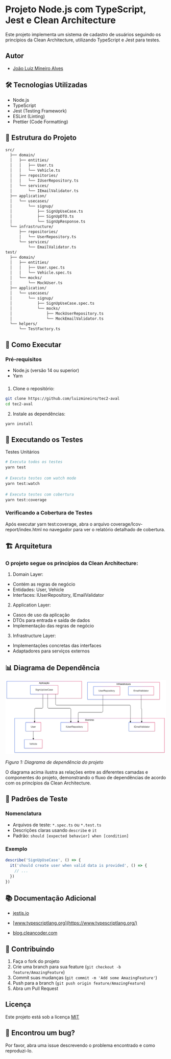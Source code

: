 
# Projeto Node.js com TypeScript, Jest e Clean Architecture

Este projeto implementa um sistema de cadastro de usuários seguindo os princípios da Clean Architecture, utilizando TypeScript e Jest para testes.


## Autor

- [João Luiz Mineiro Alves](https://github.com/luizmineiro)


## 🛠️ Tecnologias Utilizadas

- Node.js
- TypeScript
- Jest (Testing Framework)
- ESLint (Linting)
- Prettier (Code Formatting)


## 📁 Estrutura do Projeto

```plaintext
src/
  ├── domain/
  │   ├── entities/
  │   │   ├── User.ts
  │   │   └── Vehicle.ts
  │   ├── repositories/
  │   │   └── IUserRepository.ts
  │   └── services/
  │       └── IEmailValidator.ts
  ├── application/
  │   └── usecases/
  │       └── signup/
  │           ├── SignUpUseCase.ts
  │           ├── SignUpDTO.ts
  │           └── SignUpResponse.ts
  └── infrastructure/
      ├── repositories/
      │   └── UserRepository.ts
      └── services/
          └── EmailValidator.ts
test/
  ├── domain/
  │   ├── entities/
  │   │   ├── User.spec.ts
  │   │   └── Vehicle.spec.ts
  │   └── mocks/
  │       └── MockUser.ts
  ├── application/
  │   └── usecases/
  │       └── signup/
  │           ├── SignUpUseCase.spec.ts
  │           └── mocks/
  │               ├── MockUserRepository.ts
  │               └── MockEmailValidator.ts
  └── helpers/
      └── TestFactory.ts
```
## 🚀 Como Executar

### Pré-requisitos
- Node.js (versão 14 ou superior)
- Yarn
###

1. Clone o repositório:
```bash
git clone https://github.com/luizmineiro/tec2-aval
cd tec2-aval
```

2. Instale as dependências:
```bash
yarn install
```
## 📝 Executando os Testes

Testes Unitários

```bash
# Executa todos os testes
yarn test

# Executa testes com watch mode
yarn test:watch

# Executa testes com cobertura
yarn test:coverage
```
### Verificando a Cobertura de Testes
Após executar yarn test:coverage, abra o arquivo coverage/lcov-report/index.html no navegador para ver o relatório detalhado de cobertura.

## 🏗️ Arquitetura

### O projeto segue os princípios da Clean Architecture:

1. Domain Layer:

- Contém as regras de negócio
- Entidades: User, Vehicle
- Interfaces: IUserRepository, IEmailValidator

2. Application Layer:

- Casos de uso da aplicação
- DTOs para entrada e saída de dados
- Implementação das regras de negócio

3. Infrastructure Layer:

- Implementações concretas das interfaces
- Adaptadores para serviços externos
## 📊 Diagrama de Dependência

![Diagrama de Dependência](docs/image/diagram-2025-01-09-173154.png)

_Figura 1: Diagrama de dependência do projeto_

O diagrama acima ilustra as relações entre as diferentes camadas e componentes do projeto, demonstrando o fluxo de dependências de acordo com os princípios da Clean Architecture.
## 🧪 Padrões de Teste

### Nomenclatura
- Arquivos de teste: `*.spec.ts` ou `*.test.ts`
- Descrições claras usando `describe` e `it`
- Padrão: `should [expected behavior] when [condition]`

### Exemplo

```typescript
describe('SignUpUseCase', () => {
  it('should create user when valid data is provided', () => {
    // ...
  })
})
```


## 📚 Documentação Adicional


- [jestjs.io](https://jestjs.io/)

- [www.typescriptlang.org](https://www.typescriptlang.org/)

- [blog.cleancoder.com](https://blog.cleancoder.com/uncle-bob/2012/08/13/the-clean-architecture.html)
## 🤝 Contribuindo

1. Faça o fork do projeto
2. Crie uma branch para sua feature (`git checkout -b feature/AmazingFeature`)
3. Commit suas mudanças (`git commit -m 'Add some AmazingFeature'`)
4. Push para a branch (`git push origin feature/AmazingFeature`)
5. Abra um Pull Request


## Licença

Este projeto está sob a licença [MIT](https://choosealicense.com/licenses/mit/)


## 🐛 Encontrou um bug?
Por favor, abra uma issue descrevendo o problema encontrado e como reproduzi-lo.